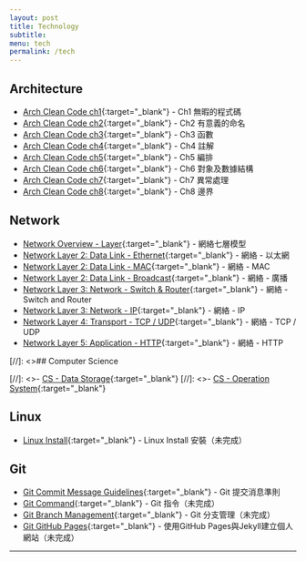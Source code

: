 ```yaml
---
layout: post
title: Technology
subtitle:
menu: tech
permalink: /tech
---
```


## Architecture

- [Arch Clean Code ch1](http://www.hauchenglee.com/tech/2020/01/05/clean-code-ch1.html){:target="_blank"} - Ch1 無暇的程式碼
- [Arch Clean Code ch2](http://www.hauchenglee.com/tech/2020/01/06/clean-code-ch2.html){:target="_blank"} - Ch2 有意義的命名
- [Arch Clean Code ch3](http://www.hauchenglee.com/tech/2020/01/07/clean-code-ch3.html){:target="_blank"} - Ch3 函數
- [Arch Clean Code ch4](http://www.hauchenglee.com/tech/2020/01/08/clean-code-ch4.html){:target="_blank"} - Ch4 註解
- [Arch Clean Code ch5](http://www.hauchenglee.com/tech/2020/01/09/clean-code-ch5.html){:target="_blank"} - Ch5 編排
- [Arch Clean Code ch6](http://www.hauchenglee.com/tech/2020/01/10/clean-code-ch6.html){:target="_blank"} - Ch6 對象及數據結構
- [Arch Clean Code ch7](http://www.hauchenglee.com/tech/2020/01/11/clean-code-ch7.html){:target="_blank"} - Ch7 異常處理
- [Arch Clean Code ch8](http://www.hauchenglee.com/tech/2020/01/12/clean-code-ch8.html){:target="_blank"} - Ch8 邊界

## Network

- [Network Overview - Layer](http://www.hauchenglee.com/tech/2020/04/18/network-osi.html){:target="_blank"} - 網絡七層模型
- [Network Layer 2: Data Link - Ethernet](http://www.hauchenglee.com/tech/2020/04/19/network-ethernet.html){:target="_blank"} - 網絡 - 以太網
- [Network Layer 2: Data Link - MAC](http://www.hauchenglee.com/tech/2020/04/20/network-mac.html){:target="_blank"} - 網絡 - MAC
- [Network Layer 2: Data Link - Broadcast](http://www.hauchenglee.com/tech/2020/04/21/network-broadcast.html){:target="_blank"} - 網絡 - 廣播
- [Network Layer 3: Network - Switch & Router](http://www.hauchenglee.com/tech/2020/04/22/network-switch-router.html){:target="_blank"} - 網絡 - Switch and Router
- [Network Layer 3: Network - IP](http://www.hauchenglee.com/tech/2020/04/23/network-ip.html){:target="_blank"} - 網絡 - IP
- [Network Layer 4: Transport - TCP / UDP](http://www.hauchenglee.com/tech/2020/04/24/network-tcp-udp.html){:target="_blank"} - 網絡 - TCP / UDP
- [Network Layer 5: Application - HTTP](http://www.hauchenglee.com/tech/2020/04/26/network-http.html){:target="_blank"} - 網絡 - HTTP

[//]: <>## Computer Science

[//]: <>- [CS - Data Storage](http://www.hauchenglee.com/tech/2020/07/30/cs-data-storage.html){:target="_blank"}
[//]: <>- [CS - Operation System](http://www.hauchenglee.com/tech/2020/08/02/cs-operation-system.html){:target="_blank"}

## Linux

- [Linux Install](){:target="_blank"} - Linux Install 安裝（未完成）

## Git

- [Git Commit Message Guidelines](http://www.hauchenglee.com/tech/2019/12/25/git-commit-msg-guidelines.html){:target="_blank"} - Git 提交消息準則
- [Git Command](){:target="_blank"} - Git 指令（未完成）
- [Git Branch Management](){:target="_blank"} - Git 分支管理（未完成）
- [Git GitHub Pages](){:target="_blank"} - 使用GitHub Pages與Jekyll建立個人網站（未完成）

---
